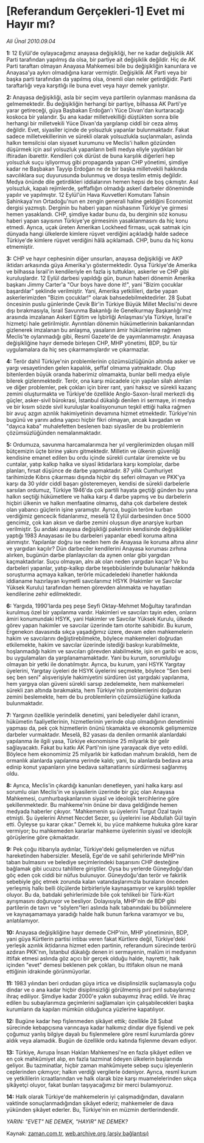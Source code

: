 # [Referandum Gerçekleri-1] Evet mi Hayır mı?

*Ali Ünal 2010.09.04*

<td class="news-spot">
<p><b>1:</b> 12 Eylül'de oylayacağımız anayasa değişikliği, her ne kadar değişiklik AK Parti tarafından yapılmış da olsa, bir partiye ait değişiklik değildir. Hiç de AK Parti taraftarı olmayan Anayasa Mahkemesi bile bu değişikliğin kanunlara ve Anayasa'ya aykırı olmadığına karar vermiştir. Değişiklik AK Parti veya bir başka parti tarafından da yapılmış olsa, önemli olan neler getirdiğidir. Parti taraftarlığı veya karşıtlığı ile buna evet veya hayır demek yanlıştır.</p>
<p><p><b>2: </b>Anayasa değişikliği, asla bir seçim veya partilerin oylanması manâsına da gelmemektedir. Bu değişikliğin herhangi bir partiye, bilhassa AK Parti'ye yarar getireceği, güya Başbakan Erdoğan'ı Yüce Divan'dan kurtaracağı koskoca bir yalandır. Şu ana kadar milletvekilliği düştükten sonra bile herhangi bir milletvekili Yüce Divan'da yargılanıp ciddî bir ceza almış değildir. Evet, siyasîler içinde de yolsuzluk yapanlar bulunmaktadır. Fakat sadece milletvekillerinin ve sürekli olarak yolsuzlukla suçlanmaları, aslında halkın temsilcisi olan siyaset kurumunu ve Meclis'i halkın gözünden düşürmek için asıl yolsuzluk yapanların belli medya eliyle yaydıkları bir iftiradan ibarettir. Kendileri çok dürüst de buna karşılık diğerleri hep yolsuzluk suçu işliyormuş gibi propaganda yapan CHP yönetimi, şimdiye kadar ne Başbakan Tayyip Erdoğan ne de bir başka milletvekili hakkında savcılıklara suç duyurusunda bulunmuş ve dosya teslim etmiş değildir. Medya önünde dile getirdikleri iddialarının hemen hepsi de boş çıkmıştır. Asıl yolsuzluk, kapalı rejimlerde, şeffaflığın olmadığı askerî darbeler döneminde yapılır ve yapılmıştır. 12 Eylül'ün Hava Kuvvetleri Komutanı Tahsin Şahinkaya'nın Ortadoğu'nun en zengin generali haline geldiğini Economist dergisi yazmıştı. Derginin bu haberi yapan nüshasının Türkiye'ye girmesi hemen yasaklandı. CHP, şimdiye kadar bunu da, bu derginin söz konusu haberi yapan sayısının Türkiye'ye girmesinin yasaklanmasını da hiç konu etmedi. Ayrıca, uçak üreten Amerikan Lockheed firması, uçak satmak için dünyada hangi ülkelerde kimlere rüşvet verdiğini açıkladığı halde sadece Türkiye'de kimlere rüşvet verdiğini hâlâ açıklamadı. CHP, bunu da hiç konu etmemiştir.
<p><b>3:</b> CHP ve hayır cephesinin diğer unsurları, anayasa değişikliği ve AKP iktidarı arkasında güya Amerika'yı göstermektedir. Oysa Türkiye'de Amerika ve bilhassa İsrail'in kendileriyle en fazla iş tuttukları, askerler ve CHP gibi kuruluşlardır. 12 Eylül darbesi yapıldığı gün, bunun haberi dönemin Amerika başkanı Jimmy Carter'a "Our boys have done it!", yani "Bizim çocuklar başardılar" şeklinde verilmiştir. Yani, Amerika yetkilileri, darbe yapan askerlerimizden "Bizim çocuklar!" olarak bahsedebilmektedirler. 28 Şubat öncesinin puslu günlerinde Çevik Bir'in Türkiye Büyük Millet Meclisi'ni devre dışı bırakmasıyla, İsrail Savunma Bakanlığı ile Genelkurmay Başkanlığı'mız arasında imzalanan Askerî Eğitim ve İşbirliği Anlaşması'yla Türkiye, İsrail'e hizmetçi hale getirilmiştir. Ayrıntıları dönemin hükümetlerinin bakanlarından gizlenerek imzalanan bu anlaşma, yasaların âmir hükümlerine rağmen Meclis'te oylanmadığı gibi, Resmî Gazete'de de yayımlanmamıştır. Anayasa değişikliğine hayır demede birleşen CHP, MHP yönetimi, BDP, bu tür uygulamalara da hiç ses çıkarmamışlardır ve çıkarmazlar.
<p><b>4:</b> Terör dahil Türkiye'nin problemlerinin çözümsüzlüğünün altında asker ve yargı vesayetinden gelen kapalılık, şeffaf olmama yatmaktadır. Olup bitenlerden büyük oranda haberimiz olmamakta, bunlar belli medya eliyle bilerek gizlenmektedir. Terör, ona karşı mücadele için yapılan silah alımları ve diğer problemler, pek çokları için birer rant, yani haksız ve sürekli kazanç zemini oluşturmakta ve Türkiye'de özellikle Anglo-Saxon-İsrail merkezli dış güçler, asker-sivil bürokrasi, İstanbul dükalığı denilen iri sermaye, iri medya ve bir kısım sözde sivil kuruluşlar koalisyonunun teşkil ettiği halka rağmen bir avuç azgın azınlık hakimiyetinin devamına hizmet etmektedir. Türkiye'nin bugünü ve yarını adına yapıcı hiçbir fikri olmayan, ancak kavgadan ve "dayıca kaba" muhalefetten beslenen bazı siyasîler de bu problemlerin çözümsüzlüğünden nemalanmaktadır.
<p><b>5:</b> Ordumuza, savunma harcamalarımıza her yıl vergilerimizden oluşan millî bütçemizin üçte birine yakını gitmektedir. Milletin ve ülkenin güvenliği kendisine emanet edilen bu ordu içinde sürekli cuntalar üremekte ve bu cuntalar, yatıp kalkıp halka ve siyasî iktidarlara karşı komplolar, darbe planları, fırsat düşünce de darbe yapmaktadır. 87 yıllık Cumhuriyet tarihimizde Kıbrıs çıkarması dışında hiçbir dış seferi olmayan ve PKK'ya karşı da 30 yıldır ciddî başarı gösteremeyen, kendisi de sürekli darbelerle sarsılan ordumuz, Türkiye 1946'da çok partili hayata geçtiği günden bu yana halkın seçtiği hükümetlere ve halka karşı 4 darbe yapmış ve bu darbelerin hiçbiri ülkenin ve halkın menfaatine olmamış, daha çok darbelere destek olan yabancı güçlerin işine yaramıştır. Ayrıca, bugün teröre kurban verdiğimiz gencecik fidanlarımız, meselâ 12 Eylül darbesinden önce 5000 gencimiz, çok kan aksın ve darbe zemini oluşsun diye anarşiye kurban verilmiştir. Şu andaki anayasa değişikliği paketinin kendisinde değişiklikler yaptığı 1983 Anayasası ile bu darbeleri yapanlar ebedî koruma altına alınmıştır. Yapılanlar doğru ise neden hem de Anayasa ile koruma altına alınır ve yargıdan kaçılır? Dün darbeciler kendilerini Anayasa koruması zırhına alırken, bugünün darbe planlayıcıları da aynen onlar gibi yargıdan kaçmaktadırlar. Suçu olmayan, alnı ak olan neden yargıdan kaçar? Ve bu darbeleri yapanlar, yatıp-kalkıp darbe teşebbüslerinde bulunanlar hakkında soruşturma açmaya kalkan, terörle mücadeledeki ihanetler hakkında iddianame hazırlayan kıymetli savcılarımız HSYK (Hakimler ve Savcılar Yüksek Kurulu) tarafından hemen görevden alınmakta ve hayatları kendilerine zehir edilmektedir.
<p><b>6:</b> Yargıda, 1990'larda peş peşe Seyfi Oktay-Mehmet Moğultay tarafından kurulmuş özel bir yapılanma vardır. Hakimleri ve savcıları tayin eden, onların âmiri konumundaki HSYK, yani Hakimler ve Savcılar Yüksek Kurulu, ülkede görev yapan hakimler ve savcılar üzerinde tam otorite sahibidir. Bu kurum, Ergenekon davasında sıkça yaşadığımız üzere, devam eden mahkemelerin hakim ve savcılarını değiştirebilmekte, böylece mahkemeleri doğrudan etkilemekte, hakim ve savcılar üzerinde istediği baskıyı kurabilmekte, hoşlanmadığı hakim ve savcıları görevden alabilmekte, işin en garibi ve acısı, bu uygulamaları da yargılanamamaktadır. Yani bu kurum, sorumluluğu olmayan bir yetki ile donatılmıştır. Ayrıca, bu kurum, yani HSYK Yargıtay üyelerini, Yargıtay üyeleri de HSYK üyelerini seçmekte, böylece "Sen beni seç ben seni" alışverişiyle hakimiyetini sürdüren üst yargıdaki yapılanma, hem yargıya olan güveni sürekli sarsıp zedelemekte, hem mahkemeleri sürekli zan altında bırakmakta, hem Türkiye'nin problemlerini doğuran zemini beslemekte, hem de bu problemlerin çözümsüzlüğüne katkıda bulunmaktadır.
<p><b>7:</b> Yargının özellikle yerindelik denetimi, yani belediyeler dahil icranın, hükümetin faaliyetlerinin, hizmetlerinin yerinde olup olmadığının denetimini yapması da, pek çok hizmetlerin önünü tıkamakta ve ekonomik gelişmemize darbeler vurmaktadır. Meselâ, B2 yasası da denilen ormanlık alanlardaki yapılanma ile ilgili yasa, Türkiye ekonomisine 25 milyarlık bir gelir sağlayacaktı. Fakat bu katkı AK Parti'nin işine yarayacak diye veto edildi. Böylece hem ekonomimiz 25 milyarlık bir katkıdan mahrum bırakıldı, hem de ormanlık alanlarda yapılanma yerinde kaldı; yani, bu alanlarda bedava arsa edinip konut yapanların yine bedava saltanatlarını sürdürmesi sağlanmış oldu.
<p><b>8:</b> Ayrıca, Meclis'in çıkardığı kanunları denetleyen, yani halka karşı asıl sorumlu olan Meclis'in ve siyasilerin üzerinde bir güç olan Anayasa Mahkemesi, cumhurbaşkanlarının siyasî ve ideolojik tercihlerine göre şekillenmektedir. Bu mahkeme'nin önüne bir dava geldiğinde hemen medyada haberler çıkıyor. "Mahkemenin şu üyelerini Turgut Özal tayin etmişti. Şu üyelerini Ahmet Necdet Sezer, şu üyelerini ise Abdullah Gül tayin etti. Öyleyse şu karar çıkar." Demek ki, bu yüce mahkeme hukuka göre karar vermiyor; bu mahkemeden kararlar mahkeme üyelerinin siyasî ve ideolojik görüşlerine göre çıkmaktadır.
<p><b>9:</b> Pek çoğu itibarıyla aydınlar, Türkiye'deki gelişmelerden ve nüfus hareketinden habersizler. Meselâ, Ege'de ve sahil şehirlerinde MHP'nin taban bulmasını ve belediye seçimlerindeki başarısını CHP desteğine bağlamak gibi ucuzcu tahlillere giriştiler. Oysa bu yerlerde Güneydoğu'dan göç eden çok ciddi bir nüfus bulunuyor. Güneydoğu'dan terör ve fakirlik sebebiyle göç etmek zorunda kalan vatandaşlarımızla buraların önceden yerleşmiş halkı belli ölçülerde birbirleriyle kaynaşamıyor ve karşılıklı tepkiler oluyor. Bu da, batıdaki şehirlerimizde bile çok tehlikeli bir Türk-Kürt ayrışmasını doğuruyor ve besliyor. Dolayısıyla, MHP'nin de BDP gibi partilerin de tavrı ve "söylem"leri aslında halk tabanındaki bu bölünmelere ve kaynaşamamaya yaradığı halde halk bunun farkına varamıyor ve bu, anlatılamıyor.
<p><b>10:</b> Anayasa değişikliğine hayır demede CHP'nin, MHP yönetiminin, BDP, yani güya Kürtlerin partisi intibaı veren fakat Kürtlere değil, Türkiye'deki yerleşik azınlık iktidarına hizmet eden partinin, referandum sürecinde terörü azdıran PKK'nın, İstanbul dükalığı denen iri sermayenin, malûm iri medyanın ittifak etmesi aslında göz açıcı bir gerçek olduğu halde, hayrettir, halk içinden "evet" demesi beklenen pek çokları, bu ittifakın olsun ne manâ ettiğinin idrakinde görünmüyorlar.
<p><b>11:</b> 1983 yılından beri ordudan güya irtica ve disiplinsizlik suçlamasıyla çoğu dindar ve o ana kadar hiçbir disiplinsizliği görülmemiş pırıl pırıl subaylarımız ihraç ediliyor. Şimdiye kadar 2000'e yakın subayımız ihraç edildi. Ve ihraç edilen bu subaylarımıza geçimlerini sağlamaları için çalışabilecekleri başka kurumların da kapıları mümkün olduğunca yüzlerine kapatılıyor.
<p><b>12:</b> Bugüne kadar hep fişlenmeden şikâyet ettik; özellikle 28 Şubat sürecinde kebapçısına varıncaya kadar halkımız dindar diye fişlendi ve pek çoğumuz yanlış bilgiye dayalı bu fişlenmelere göre resmî kurumlarda görev aldık veya alamadık. Bugün de özellikle ordu katında fişlenme devam ediyor.
<p><b>13:</b> Türkiye, Avrupa İnsan Hakları Mahkemesi'ne en fazla şikâyet edilen ve en çok mahkûmiyet alıp, en fazla tazminat ödeyen ülkelerin başlarında geliyor. Bu tazminatlar, hiçbir zaman mahkûmiyete sebep suçu işleyenlerin ceplerinden çıkmıyor; halkın verdiği vergilerle ödeniyor. Ayrıca, resmî kurum ve yetkililerin icraatlarından ve halk olarak bize karşı muamelelerinden sıkça şikâyetçi oluyor, fakat bunları taşıyacağımız bir merci bulamıyoruz.
<p><b>14:</b> Halk olarak Türkiye'de mahkemelerin iyi çalışmadığından, davaların vaktinde sonuçlanmadığından şikâyet ederiz; mahkemeler de dava yükünden şikâyet ederler. Bu, Türkiye'nin en müzmin dertlerindendir. 
<p>
<p><i>YARIN: "EVET" NE DEMEK, "HAYIR" NE DEMEK?</i></p>
<a href="http://web.archive.org/web/20101130153323/mailto:ali.unal@zaman.com.tr">
</a></p></p></p></p></p></p></p></p></p></p></p></p></p></p></p></td>

Kaynak: [zaman.com.tr](http://zaman.com.tr/yazar.do?yazino=1023745), [web.archive.org (arşiv bağlantısı)](http://web.archive.org/web/20101130153323/http://zaman.com.tr/yazar.do?yazino=1023745)
